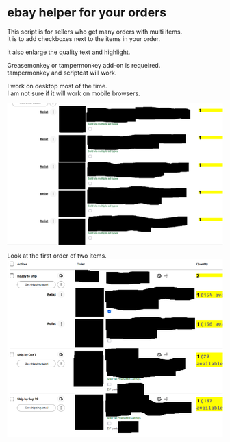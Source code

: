 # ebay helper for your orders 

This script is for sellers who get many orders with multi items.  
it is to add checkboxes next to the items in your order.  

it also enlarge the quality text and highlight.  

Greasemonkey or tampermonkey add-on is requeired.  
tampermonkey and scriptcat will work.   

I work on desktop most of the time.  
I am not sure if it will work on mobile browsers.  


![ebay-orders](https://raw.githubusercontent.com/ELY3M/ebay-helper-for-your-orders/refs/heads/main/ebay-orders.png)

Look at the first order of two items.   
![ebay-orders2](https://raw.githubusercontent.com/ELY3M/ebay-helper-for-your-orders/refs/heads/main/ebay-orders2.png)
